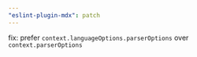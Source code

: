 ```yaml
---
"eslint-plugin-mdx": patch
---
```


fix: prefer `context.languageOptions.parserOptions` over `context.parserOptions`
